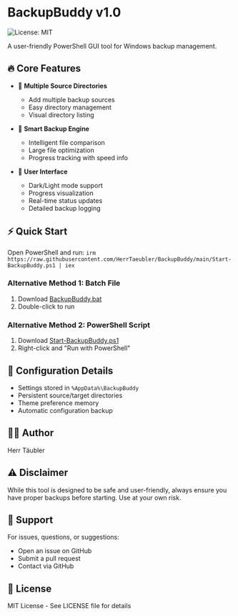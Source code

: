 # BackupBuddy v1.0

![License: MIT](https://img.shields.io/github/license/HerrTaeubler/BackupBuddy)

A user-friendly PowerShell GUI tool for Windows backup management.

## 🔥 Core Features

- 📁 **Multiple Source Directories**
  - Add multiple backup sources
  - Easy directory management
  - Visual directory listing

- 💾 **Smart Backup Engine**
  - Intelligent file comparison
  - Large file optimization
  - Progress tracking with speed info

- 🎨 **User Interface**
  - Dark/Light mode support
  - Progress visualization
  - Real-time status updates
  - Detailed backup logging
 
## ⚡ Quick Start

Open PowerShell and run:
```irm https://raw.githubusercontent.com/HerrTaeubler/BackupBuddy/main/Start-BackupBuddy.ps1 | iex```

### Alternative Method 1: Batch File
1. Download [BackupBuddy.bat](BackupBuddy.bat)
2. Double-click to run

### Alternative Method 2: PowerShell Script
1. Download [Start-BackupBuddy.ps1](Start-BackupBuddy.ps1)
2. Right-click and "Run with PowerShell"

## 📝 Configuration Details

- Settings stored in `%AppData%\BackupBuddy`
- Persistent source/target directories
- Theme preference memory
- Automatic configuration backup

## 👨‍💻 Author

Herr Täubler

## ⚠️ Disclaimer

While this tool is designed to be safe and user-friendly, always ensure you have proper backups before starting. Use at your own risk.

## 🤝 Support

For issues, questions, or suggestions:
- Open an issue on GitHub
- Submit a pull request
- Contact via GitHub

## 📜 License

MIT License - See LICENSE file for details
